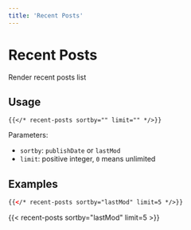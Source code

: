 ```yaml
---
title: 'Recent Posts'
---
```


# Recent Posts

Render recent posts list

## Usage

```
{{</* recent-posts sortby="" limit="" */>}}
```

Parameters:

* `sortby`: `publishDate` or `lastMod`
* `limit`: positive integer, `0` means unlimited

## Examples

```html
{{</* recent-posts sortby="lastMod" limit=5 */>}}
```

{{< recent-posts sortby="lastMod" limit=5 >}}
